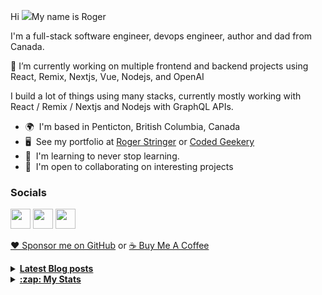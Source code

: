 Hi ![](https://user-images.githubusercontent.com/18350557/176309783-0785949b-9127-417c-8b55-ab5a4333674e.gif)My name is Roger 

I'm a full-stack software engineer, devops engineer, author and dad from Canada.

🔭 I’m currently working on multiple frontend and backend projects using React, Remix, Nextjs, Vue, Nodejs, and OpenAI 

I build a lot of things using many stacks, currently mostly working with React / Remix / Nextjs and Nodejs with GraphQL APIs.  

* 🌍  I'm based in Penticton, British Columbia, Canada 
* 🖥️  See my portfolio at [Roger Stringer](https://rogerstringer.com) or [Coded Geekery](https://codedgeekery.com) 
* 🧠  I'm learning to never stop learning. 
* 🤝  I'm open to collaborating on interesting projects

### Socials  

<p align="left"> <a href="https://www.github.com/freekrai" target="_blank" rel="noreferrer"><img src="https://raw.githubusercontent.com/danielcranney/readme-generator/main/public/icons/socials/github.svg" width="32" height="32" /></a> <a href="https://rogerstringer.com/rss.xml" target="_blank" rel="noreferrer"><img src="https://raw.githubusercontent.com/danielcranney/readme-generator/main/public/icons/socials/rss.svg" width="32" height="32" /></a> <a href="https://www.twitter.com/freekrai" target="_blank" rel="noreferrer"><img src="https://raw.githubusercontent.com/danielcranney/readme-generator/main/public/icons/socials/twitter.svg" width="32" height="32" /></a></p>

<a href="https://github.com/sponsors/freekrai"> ❤️ Sponsor me on GitHub</a> or <a href="https://www.buymeacoffee.com/codedgeekery">☕ Buy Me A Coffee</a>

<details>
  <summary><u><b> Latest Blog posts </u></b></summary>  

 <!-- BLOG-POST-LIST:START -->
- [‘Every single’ Amazon team is working on generative AI, says CEO](https://rogerstringer.com/blog/amazon-generative-ai-ceo)
- [Is Jamstack Officially Finished?](https://rogerstringer.com/blog/is-jamstack-officially-finished)
- [How to use Sentry with your Remix apps](https://rogerstringer.com/blog/how-to-use-sentry-with-your-remix-apps)
- [15-Inch MacBook Air Demand Reportedly &#39;Weaker Than Expected&#39; So Far](https://rogerstringer.com/blog/15-inch-mac-book-air-demand-reportedly-weaker-than-expected-so-far)
- [Elon Musk says Twitter’s ad revenue has dropped by 50 percent](https://rogerstringer.com/blog/elon-musk-says-twitters-ad-revenue-has-dropped-by-50-percent)
- [Elon Musk’s new xAI company launches to ‘understand the true nature of the universe’](https://rogerstringer.com/blog/xai)
- [Twitter is threatening to sue Meta over Threads](https://rogerstringer.com/blog/twitter-is-threatening-to-sue-meta-over-threads)
- [The Verge Reviews The Pixel Fold](https://rogerstringer.com/blog/the-verge-reviews-the-pixel-fold)
- [Unicorn social app IRL to shut down after admitting 95% of its users were fake](https://rogerstringer.com/blog/irl-shut-down-fake-users)
- [Apple Vision Pro Will Support WebXR for Fully Immersive Experiences in the Browser](https://rogerstringer.com/blog/apple-vision-pro-webxr-support-safari-model)
- [Inside-out grilled ham and cheese sandwiches](https://codedgeekery.com/blog/inside-out-grilled-ham-and-cheese-sandwiches)
- [&quot;How to continue making kerosene lamps on the eve of electricity&quot;](https://codedgeekery.com/blog/how-to-continue-making-kerosene-lamps-on-the-eve-of-electricity)
<!-- BLOG-POST-LIST:END -->
</details> 

<details>
  <summary><u><b>:zap: My Stats</b></u></summary>

#### Github Stats
  
![](https://github-readme-stats-knowmad.vercel.app/api?username=freekrai&show_icons=true&count_private=true)
  
#### Github Streaks 
  
![](https://github-readme-streak-stats.herokuapp.com/?user=freekrai)
</details>
<!--
#### Top Languages 
![](https://github-readme-stats-knowmad.vercel.app/api/top-langs/?username=freekrai&hide=null&count_private=true)
![wakatime stats](https://github-readme-stats-knowmad.vercel.app/api/wakatime?username=datamcfly)


Here are some ideas to get you started:

- 🔭 I’m currently working on ...
- 🌱 I’m currently learning ...
- 👯 I’m looking to collaborate on ...
- 🤔 I’m looking for help with ...
- 💬 Ask me about ...
- 📫 How to reach me: ...
- 😄 Pronouns: ...
- ⚡ Fun fact: ...
-->
